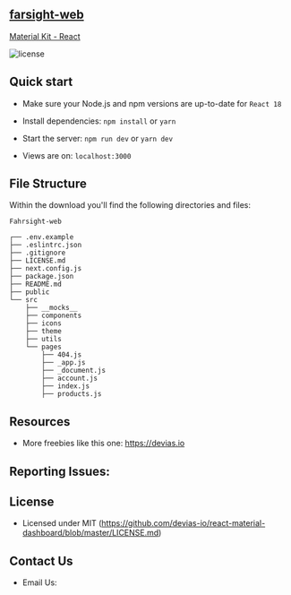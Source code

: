 ## [farsight-web](https://github.com/Farsight-Tracking/farsight-web)

[Material Kit - React](https://material-kit-react.devias.io/)

![license](https://img.shields.io/badge/license-MIT-blue.svg)





## Quick start

- Make sure your Node.js and npm versions are up-to-date for `React 18`

- Install dependencies: `npm install` or `yarn`

- Start the server: `npm run dev` or `yarn dev`

- Views are on: `localhost:3000`

## File Structure

Within the download you'll find the following directories and files:

```
Fahrsight-web

┌── .env.example
├── .eslintrc.json
├── .gitignore
├── LICENSE.md
├── next.config.js
├── package.json
├── README.md
├── public
└── src
	├── __mocks__
	├── components
	├── icons
	├── theme
	├── utils
	└── pages
		├── 404.js
		├── _app.js
		├── _document.js
		├── account.js
		├── index.js
		├── products.js
```

## Resources

- More freebies like this one: <https://devias.io>

## Reporting Issues:


## License

- Licensed under MIT (https://github.com/devias-io/react-material-dashboard/blob/master/LICENSE.md)

## Contact Us

- Email Us:
